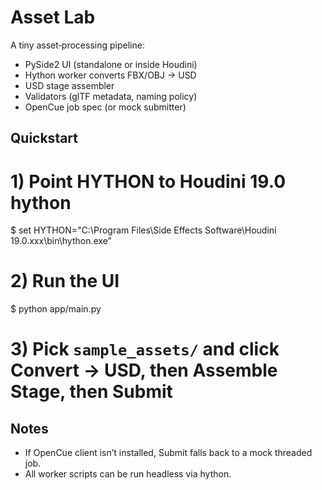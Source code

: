 # Asset Lab

A tiny asset‑processing pipeline:
- PySide2 UI (standalone or inside Houdini)
- Hython worker converts FBX/OBJ → USD
- USD stage assembler
- Validators (glTF metadata, naming policy)
- OpenCue job spec (or mock submitter)

## Quickstart

# 1) Point HYTHON to Houdini 19.0 hython
$ set HYTHON="C:\\Program Files\\Side Effects Software\\Houdini 19.0.xxx\\bin\\hython.exe"

# 2) Run the UI
$ python app/main.py

# 3) Pick `sample_assets/` and click Convert → USD, then Assemble Stage, then Submit

## Notes
- If OpenCue client isn’t installed, Submit falls back to a mock threaded job.
- All worker scripts can be run headless via hython.